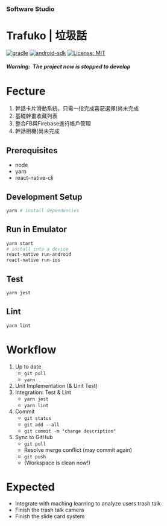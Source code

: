 ### Software Studio
# Trafuko | 垃圾話
[![gradle](https://img.shields.io/badge/gradle-1.2.3-orange.svg)](https://gradle.org/)
[![android-sdk](https://img.shields.io/badge/android%20sdk-24-brightgreen.svg)](https://developer.android.com)
[![License: MIT](https://img.shields.io/badge/License-MIT-yellow.svg)](https://opensource.org/licenses/MIT)
##### Warning: &nbsp;The project now is stopped to develop
# Fecture
1. 幹話卡片滑動系統，只需一指完成喜惡選擇(尚未完成
2. 基礎幹畫收藏列表
3. 整合FB與Firebase進行帳戶管理
4. 幹話相機(尚未完成

## Prerequisites

* node
* yarn
* react-native-cli

## Development Setup

```bash
yarn # install dependencies
```

## Run in Emulator

```bash
yarn start
# install into a device
react-native run-android
react-native run-ios
```

## Test

```bash
yarn jest
```

## Lint

```bash
yarn lint
```

# Workflow

1. Up to date
    - ```git pull```
    - ```yarn```
2. Unit Implementation (& Unit Test)
3. Integration: Test & Lint
    - ```yarn jest```
    - ```yarn lint```
4. Commit
    - ```git status```
    - ```git add --all```
    - ```git commit -m "change description"```
5. Sync to GitHub
    - ```git pull```
    - Resolve merge conflict (may commit again)
    - ```git push```
    - (Workspace is clean now!)
    
# Expected
* Integrate with maching learning to analyze users trash talk
* Finish the trash talk camera
* Finish the slide card system
